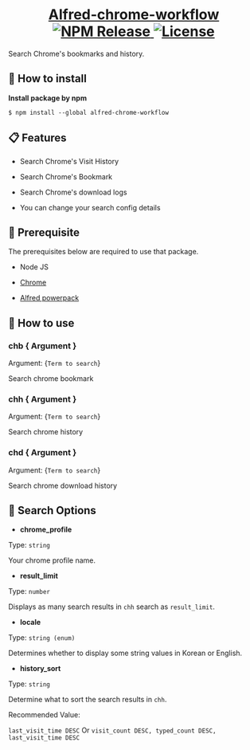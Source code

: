 <h1 align="center">
  <a href="https://www.npmjs.com/package/alfred-chrome-workflow">
		Alfred-chrome-workflow<br>
	  <img src="https://img.shields.io/npm/dt/alfred-chrome-workflow" alt="NPM Release">
	  <img src="https://img.shields.io/github/license/jopemachine/alfred-chrome-workflow.svg" alt="License">
  </a>
</h1>

Search Chrome's bookmarks and history.

##  🔨 How to install

**Install package by npm**

```
$ npm install --global alfred-chrome-workflow
```

## 📋 Features

* Search Chrome's Visit History

* Search Chrome's Bookmark

* Search Chrome's download logs

* You can change your search config details

## 📌 Prerequisite

The prerequisites below are required to use that package.

* Node JS

* [Chrome](https://www.google.com/intl/en/chrome/)

* [Alfred powerpack](https://www.alfredapp.com/powerpack/)


## 📗 How to use

### chb { Argument }

Argument: {`Term to search`}

Search chrome bookmark

### chh { Argument }

Argument: {`Term to search`}

Search chrome history

### chd { Argument }

Argument: {`Term to search`}

Search chrome download history

## 🔖 Search Options

* **chrome_profile**

Type: `string`

Your chrome profile name.

* **result_limit**

Type: `number`

Displays as many search results in `chh` search as `result_limit`.

* **locale**

Type: `string (enum)`

Determines whether to display some string values in Korean or English.

* **history_sort**

Type: `string`

Determine what to sort the search results in `chh`.

Recommended Value:

`last_visit_time DESC` Or `visit_count DESC, typed_count DESC, last_visit_time DESC`